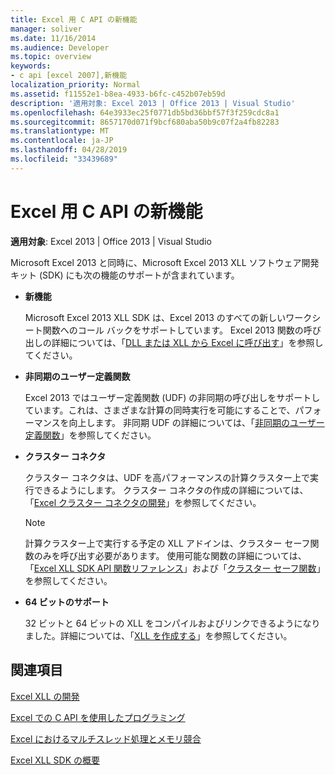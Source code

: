 ```yaml
---
title: Excel 用 C API の新機能
manager: soliver
ms.date: 11/16/2014
ms.audience: Developer
ms.topic: overview
keywords:
- c api [excel 2007],新機能
localization_priority: Normal
ms.assetid: f11552e1-b8ea-4933-b6fc-c452b07eb59d
description: '適用対象: Excel 2013 | Office 2013 | Visual Studio'
ms.openlocfilehash: 64e3933ec25f0771db5bd36bbf57f3f259cdc8a1
ms.sourcegitcommit: 8657170d071f9bcf680aba50b9c07f2a4fb82283
ms.translationtype: MT
ms.contentlocale: ja-JP
ms.lasthandoff: 04/28/2019
ms.locfileid: "33439689"
---
```

# <a name="whats-new-in-the-c-api-for-excel"></a>Excel 用 C API の新機能

 **適用対象**: Excel 2013 | Office 2013 | Visual Studio 
  
Microsoft Excel 2013 と同時に、Microsoft Excel 2013 XLL ソフトウェア開発キット (SDK) にも次の機能のサポートが含まれています。
  
- **新機能**
    
    Microsoft Excel 2013 XLL SDK は、Excel 2013 のすべての新しいワークシート関数へのコール バックをサポートしています。 Excel 2013 関数の呼び出しの詳細については、「[DLL または XLL から Excel に呼び出す](calling-into-excel-from-the-dll-or-xll.md)」を参照してください。
    
- **非同期のユーザー定義関数**
    
    Excel 2013 ではユーザー定義関数 (UDF) の非同期の呼び出しをサポートしています。これは、さまざまな計算の同時実行を可能にすることで、パフォーマンスを向上します。 非同期 UDF の詳細については、「[非同期のユーザー定義関数](asynchronous-user-defined-functions.md)」を参照してください。
    
- **クラスター コネクタ**
    
    クラスター コネクタは、UDF を高パフォーマンスの計算クラスター上で実行できるようにします。 クラスター コネクタの作成の詳細については、「[Excel クラスター コネクタの開発](developing-excel-cluster-connectors.md)」を参照してください。
    
    > [!NOTE]
    > 計算クラスター上で実行する予定の XLL アドインは、クラスター セーフ関数のみを呼び出す必要があります。 使用可能な関数の詳細については、「[Excel XLL SDK API 関数リファレンス](excel-xll-sdk-api-function-reference.md)」および「[クラスター セーフ関数](cluster-safe-functions.md)」を参照してください。 
  
- **64 ビットのサポート**
    
    32 ビットと 64 ビットの XLL をコンパイルおよびリンクできるようになりました。詳細については、「[XLL を作成する](creating-xlls.md)」を参照してください。
    
## <a name="see-also"></a>関連項目



[Excel XLL の開発](developing-excel-xlls.md)
  
[Excel での C API を使用したプログラミング](programming-with-the-c-api-in-excel.md)
  
[Excel におけるマルチスレッド処理とメモリ競合](multithreading-and-memory-contention-in-excel.md)


[Excel XLL SDK の概要](getting-started-with-the-excel-xll-sdk.md)

